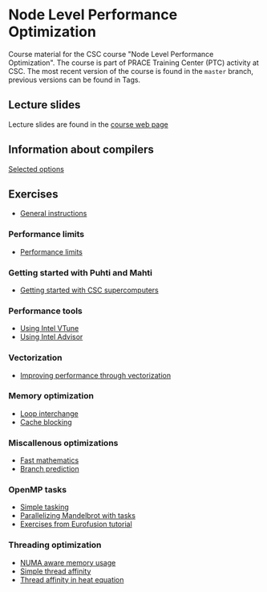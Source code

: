 # Node Level Performance Optimization

Course material for the CSC course "Node Level Performance Optimization". The course is part of PRACE Training Center (PTC) activity at CSC. The most recent version
of the course is found in the `master` branch, previous versions can be found in Tags.

## Lecture slides

Lecture slides are found in the [course web page](https://events.prace-ri.eu/event/1367/)

## Information about compilers

[Selected options](compiler-options.md)

## Exercises

 - [General instructions](exercise-instructions.md)

### Performance limits

 - [Performance limits](performance-limits)

### Getting started with Puhti and Mahti

 - [Getting started with CSC supercomputers](puhti-mahti)

### Performance tools

 - [Using Intel VTune](vtune)
 - [Using Intel Advisor](advisor)

### Vectorization

 - [Improving performance through vectorization](vectorization)

### Memory optimization

 - [Loop interchange](loop-interchange)
 - [Cache blocking](cache-blocking)

### Miscallenous optimizations

 - [Fast mathematics](math)
 - [Branch prediction](branch-prediction)

### OpenMP tasks

 - [Simple tasking](simple-tasks/)
 - [Parallelizing Mandelbrot with tasks](mandelbrot/)
 - [Exercises from Eurofusion tutorial](omp-tasks)

### Threading optimization

 - [NUMA aware memory usage](first-touch)
 - [Simple thread affinity](thread-affinity)
 - [Thread affinity in heat equation](heat)
